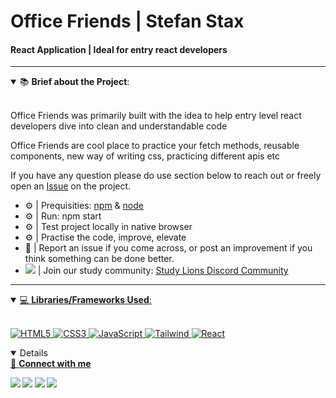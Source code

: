 <h1>Office Friends | Stefan Stax</h1>
<h4>React Application | Ideal for entry react developers</h4>

____

<details open>
    <summary>📚 <b>Brief about the Project</b>: </summary>
    <br>
    <p>Office Friends was primarily built with the idea to help entry level react developers dive into clean and understandable code</p>
    <p>Office Friends are cool place to practice your fetch methods, reusable components, new way of writing css, practicing different apis etc</p>
    <p>If you have any question please do use section below to reach out or freely open an <A href="https://github.com/stefanstax/officefriends/issues/new" target="_blank">Issue</a> on the project.</p>
    <ul>
        <li>⚙️ | Prequisities: <a href="https://www.npmjs.com/" target="_blank">npm</a> & <a href="https://nodejs.org/en/" target="_blank">node</a>
        <li>⚙️ | Run: npm start</li>
        <li>⚙️ | Test project locally in native browser</li>
        <li>⚙️ | Practise the code, improve, elevate</li>
        <li>🐛 | Report an issue if you come across, or post an improvement if you think something can be done better.</li>
        <li><img src="https://img.shields.io/badge/discord-5865F2.svg?&style=for-the-badge&logo=discord&logoColor=white" /> | Join our study community: <a href="https://discord.gg/studylions" target="_blank">Study Lions Discord Community</li>
    </ul>
        
</details>

____

<details open>
<summary>💻 <b>Libraries/Frameworks Used</b>: </summary>
    <br>
    
![HTML5](https://img.shields.io/badge/-HTML5-E34F26.svg?style=for-the-badge&logo=html5&logoColor=ffffff)
![CSS3](https://img.shields.io/badge/-CSS3-1572B6.svg?style=for-the-badge&logo=css3)
![JavaScript](https://img.shields.io/badge/-JavaScript-282C34?style=for-the-badge&logo=javascript)
![Tailwind](https://img.shields.io/badge/tailwindcss-%2338B2AC.svg?style=for-the-badge&logo=tailwind-css&logoColor=black)
![React](https://img.shields.io/badge/-React-282C34.svg?style=for-the-badge&logo=react&logoColor=ffffff)

</details>


<details open>
<summary>🤝 <b>Connect with me<b></summary>

<p>

[<img src ="https://img.shields.io/badge/Telegram-1ca0f1.svg?&style=for-the-badge&logo=Telegram&logoColor=white%22&link=https://t.me/stefanstax">](https://t.me/stefanstax/)
[<img src="https://img.shields.io/badge/gmail-c14438.svg?&style=for-the-badge&logo=Gmail&logoColor=white&link=mailto:stefanstaxbusiness@gmail.com"/>](mailto:stefanstaxbusiness@gmail.com)
[<img src="https://img.shields.io/badge/linkedin-0077B5.svg?&style=for-the-badge&logo=linkedin&logoColor=white" />](https://www.linkedin.com/in/stefan-miljkovic/)
[<img src = "https://img.shields.io/badge/instagram-E4405F.svg?&style=for-the-badge&logo=instagram&logoColor=white">](https://www.instagram.com/developerstax/)

</p>

</details>



